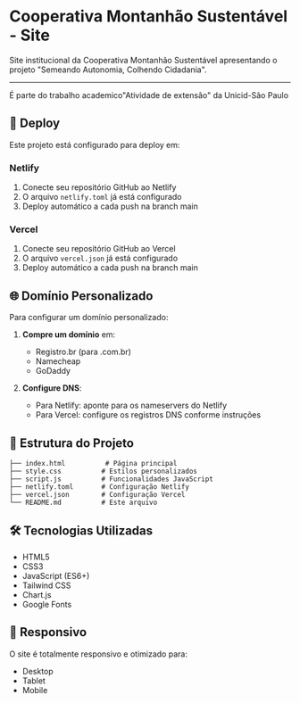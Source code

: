 # Cooperativa Montanhão Sustentável - Site

Site institucional da Cooperativa Montanhão Sustentável apresentando o projeto "Semeando Autonomia, Colhendo Cidadania".
___

É parte do trabalho academico"Atividade de extensão" da Unicid-São Paulo

## 🚀 Deploy

Este projeto está configurado para deploy em:

### Netlify
1. Conecte seu repositório GitHub ao Netlify
2. O arquivo `netlify.toml` já está configurado
3. Deploy automático a cada push na branch main

### Vercel
1. Conecte seu repositório GitHub ao Vercel
2. O arquivo `vercel.json` já está configurado
3. Deploy automático a cada push na branch main

## 🌐 Domínio Personalizado

Para configurar um domínio personalizado:

1. **Compre um domínio** em:
   - Registro.br (para .com.br)
   - Namecheap
   - GoDaddy

2. **Configure DNS**:
   - Para Netlify: aponte para os nameservers do Netlify
   - Para Vercel: configure os registros DNS conforme instruções

## 📁 Estrutura do Projeto

```
├── index.html          # Página principal
├── style.css          # Estilos personalizados
├── script.js          # Funcionalidades JavaScript
├── netlify.toml       # Configuração Netlify
├── vercel.json        # Configuração Vercel
└── README.md          # Este arquivo
```

## 🛠️ Tecnologias Utilizadas

- HTML5
- CSS3
- JavaScript (ES6+)
- Tailwind CSS
- Chart.js
- Google Fonts

## 📱 Responsivo

O site é totalmente responsivo e otimizado para:
- Desktop
- Tablet
- Mobile
